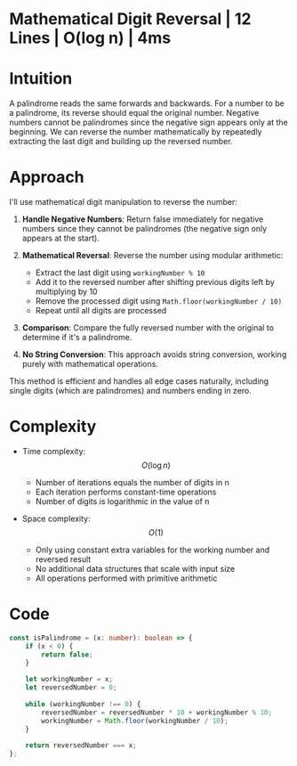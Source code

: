 # Mathematical Digit Reversal | 12 Lines | O(log n) | 4ms

# Intuition
A palindrome reads the same forwards and backwards. For a number to be a palindrome, its reverse should equal the original number. Negative numbers cannot be palindromes since the negative sign appears only at the beginning. We can reverse the number mathematically by repeatedly extracting the last digit and building up the reversed number.

# Approach
I'll use mathematical digit manipulation to reverse the number:

1. **Handle Negative Numbers**: Return false immediately for negative numbers since they cannot be palindromes (the negative sign only appears at the start).

2. **Mathematical Reversal**: Reverse the number using modular arithmetic:
   - Extract the last digit using `workingNumber % 10`
   - Add it to the reversed number after shifting previous digits left by multiplying by 10
   - Remove the processed digit using `Math.floor(workingNumber / 10)`
   - Repeat until all digits are processed

3. **Comparison**: Compare the fully reversed number with the original to determine if it's a palindrome.

4. **No String Conversion**: This approach avoids string conversion, working purely with mathematical operations.

This method is efficient and handles all edge cases naturally, including single digits (which are palindromes) and numbers ending in zero.

# Complexity
- Time complexity: $$O(\log n)$$
  - Number of iterations equals the number of digits in n
  - Each iteration performs constant-time operations
  - Number of digits is logarithmic in the value of n

- Space complexity: $$O(1)$$
  - Only using constant extra variables for the working number and reversed result
  - No additional data structures that scale with input size
  - All operations performed with primitive arithmetic

# Code
```typescript []
const isPalindrome = (x: number): boolean => {
    if (x < 0) {
        return false;
    }
    
    let workingNumber = x;
    let reversedNumber = 0;
    
    while (workingNumber !== 0) {
        reversedNumber = reversedNumber * 10 + workingNumber % 10;
        workingNumber = Math.floor(workingNumber / 10);
    }
    
    return reversedNumber === x;
};
```